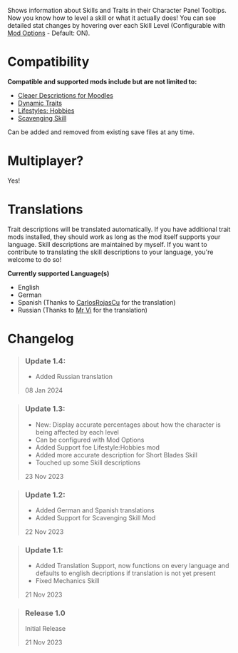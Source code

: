 Shows information about Skills and Traits in their Character Panel Tooltips. Now you know how to level a skill or what it actually does!
You can see detailed stat changes by hovering over each Skill Level (Configurable with [Mod Options](https://steamcommunity.com/sharedfiles/filedetails/?id=2169435993) - Default: ON).

# Compatibility

**Compatible and supported mods include but are not limited to:**

-   [Cleaer Descriptions for Moodles](https://steamcommunity.com/sharedfiles/filedetails/?id=2763647806&searchtext=mood)
-   [Dynamic Traits](https://steamcommunity.com/sharedfiles/filedetails/?id=2459400130)
-   [Lifestyles: Hobbies](https://steamcommunity.com/sharedfiles/filedetails/?id=2997342681&searchtext=lifes)
-   [Scavenging Skill](https://steamcommunity.com/sharedfiles/filedetails/?id=2903135820)

Can be added and removed from existing save files at any time.

# Multiplayer?

Yes!

# Translations

Trait descriptions will be translated automatically. If you have additional trait mods installed, they should work as long as the mod itself supports your language.
Skill descriptions are maintained by myself. If you want to contribute to translating the skill descriptions to your language, you're welcome to do so!

**Currently supported Language(s)**

-   English
-   German
-   Spanish (Thanks to [CarlosRojasCu](https://steamcommunity.com/profiles/76561198874558693/) for the translation)
-   Russian (Thanks to [Mr Vi](https://steamcommunity.com/id/vi_dev0/) for the translation)

# Changelog

> ### Update 1.4:
>
> -   Added Russian translation
>
> 08 Jan 2024

> ### Update 1.3:
>
> -   New: Display accurate percentages about how the character is being affected by each level
> -   Can be configured with Mod Options
> -   Added Support foe Lifestyle:Hobbies mod
> -   Added more accurate description for Short Blades Skill
> -   Touched up some Skill descriptions
>
> 23 Nov 2023

> ### Update 1.2:
>
> -   Added German and Spanish translations
> -   Added Support for Scavenging Skill Mod
>
> 22 Nov 2023

> ### Update 1.1:
>
> -   Added Translation Support, now functions on every language and defaults to english decriptions if translation is not yet present
> -   Fixed Mechanics Skill
>
> 21 Nov 2023

> ### Release 1.0
>
> Initial Release
>
> 21 Nov 2023
